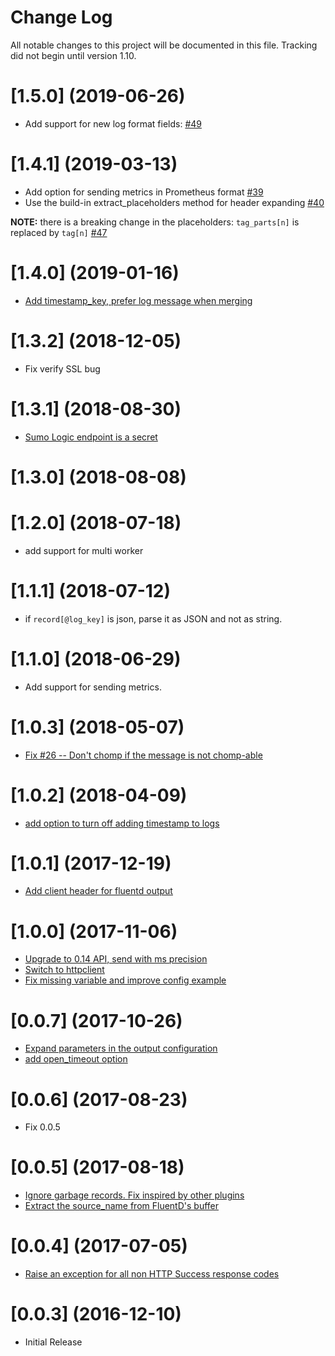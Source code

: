 # Change Log

All notable changes to this project will be documented in this file. Tracking did not begin until version 1.10.

<a name="1.5.0"></a>
# [1.5.0] (2019-06-26)
- Add support for new log format fields: [#49](https://github.com/SumoLogic/fluentd-output-sumologic/pull/49)

<a name="1.4.1"></a>
# [1.4.1] (2019-03-13)

- Add option for sending metrics in Prometheus format [#39](https://github.com/SumoLogic/fluentd-output-sumologic/pull/39) 
- Use the build-in extract_placeholders method for header expanding [#40](https://github.com/SumoLogic/fluentd-output-sumologic/pull/40)

__NOTE:__ there is a breaking change in the placeholders: `tag_parts[n]` is replaced by `tag[n]` [#47](https://github.com/SumoLogic/fluentd-output-sumologic/issues/47)

<a name="1.4.0"></a>
# [1.4.0] (2019-01-16)

* [Add timestamp_key, prefer log message when merging](https://github.com/SumoLogic/fluentd-output-sumologic/pull/37)

<a name="1.3.2"></a>
# [1.3.2] (2018-12-05)

* Fix verify SSL bug

<a name="1.3.1"></a>
# [1.3.1] (2018-08-30)

* [Sumo Logic endpoint is a secret](https://github.com/SumoLogic/fluentd-output-sumologic/pull/32)

<a name="1.3.0"></a>
# [1.3.0] (2018-08-08)

<a name="1.2.0"></a>
# [1.2.0] (2018-07-18)

  * add support for multi worker

<a name="1.1.1"></a>
# [1.1.1] (2018-07-12)

  * if `record[@log_key]` is json, parse it as JSON and not as string.  

<a name="1.1.0"></a>
# [1.1.0] (2018-06-29)

  * Add support for sending metrics.

<a name="1.0.3"></a>
# [1.0.3] (2018-05-07)

  * [Fix #26 -- Don't chomp if the message is not chomp-able](https://github.com/SumoLogic/fluentd-output-sumologic/pull/29)

<a name="1.0.2"></a>
# [1.0.2] (2018-04-09)

  * [add option to turn off adding timestamp to logs](https://github.com/SumoLogic/fluentd-output-sumologic/pull/27)

<a name="1.0.1"></a>
# [1.0.1] (2017-12-19)

  * [Add client header for fluentd output](https://github.com/SumoLogic/fluentd-output-sumologic/pull/22)

<a name="1.0.0"></a>
# [1.0.0] (2017-11-06)

  * [Upgrade to 0.14 API, send with ms precision](https://github.com/SumoLogic/fluentd-output-sumologic/pull/12)
  * [Switch to httpclient](https://github.com/SumoLogic/fluentd-output-sumologic/pull/16)
  * [Fix missing variable and improve config example](https://github.com/SumoLogic/fluentd-output-sumologic/pull/17)

<a name="0.0.7"></a>
# [0.0.7] (2017-10-26)

  * [Expand parameters in the output configuration](https://github.com/SumoLogic/fluentd-output-sumologic/pull/14)
  * [add open_timeout option](https://github.com/SumoLogic/fluentd-output-sumologic/pull/15)

<a name="0.0.6"></a>
# [0.0.6] (2017-08-23)

  * Fix 0.0.5

<a name="0.0.5"></a>
# [0.0.5] (2017-08-18)

  * [Ignore garbage records. Fix inspired by other plugins](https://github.com/SumoLogic/fluentd-output-sumologic/pull/7)
  * [Extract the source_name from FluentD's buffer](https://github.com/SumoLogic/fluentd-output-sumologic/pull/8)

<a name="0.0.4"></a>
# [0.0.4] (2017-07-05)

  * [Raise an exception for all non HTTP Success response codes](https://github.com/SumoLogic/fluentd-output-sumologic/pull/5)

<a name="0.0.3"></a>
# [0.0.3] (2016-12-10)

  * Initial Release
